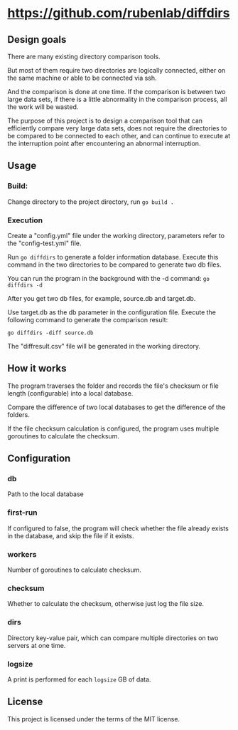 # https://github.com/rubenlab/diffdirs

## Design goals

There are many existing directory comparison tools.

But most of them require two directories are logically connected, either on the same machine or able to be connected via ssh.

And the comparison is done at one time. If the comparison is between two large data sets, if there is a little abnormality in the comparison process, all the work will be wasted.

The purpose of this project is to design a comparison tool that can efficiently compare very large data sets, does not require the directories to be compared to be connected to each other, and can continue to execute at the interruption point after encountering an abnormal interruption.

## Usage

### Build:

Change directory to the project directory, run `go build .`

### Execution

Create a "config.yml" file under the working directory, parameters refer to the "config-test.yml" file.

Run `go diffdirs` to generate a folder information database. Execute this command in the two directories to be compared to generate two db files.

You can run the program in the background with the -d command: `go diffdirs -d`

After you get two db files, for example, source.db and target.db.

Use target.db as the db parameter in the configuration file. Execute the following command to generate the comparison result:

`go diffdirs -diff source.db`

The "diffresult.csv" file will be generated in the working directory.

## How it works

The program traverses the folder and records the file's checksum or file length (configurable) into a local database.

Compare the difference of two local databases to get the difference of the folders.

If the file checksum calculation is configured, the program uses multiple goroutines to calculate the checksum.

## Configuration

### db

Path to the local database

### first-run

If configured to false, the program will check whether the file already exists in the database, and skip the file if it exists.

### workers

Number of goroutines to calculate checksum.

### checksum

Whether to calculate the checksum, otherwise just log the file size.

### dirs

Directory key-value pair, which can compare multiple directories on two servers at one time.

### logsize

A print is performed for each `logsize` GB of data.

## License

This project is licensed under the terms of the MIT license.